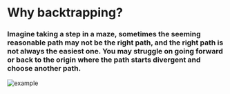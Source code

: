 # Why backtrapping?

### Imagine taking a step in a maze, sometimes the seeming reasonable path may not be the right path, and the right path is not always the easiest one. You may struggle on going forward or back to the origin where the path starts divergent and choose another path.  

![][Exp_fig1] 


















[Exp_fig1]:/figs/maze.png "example"
